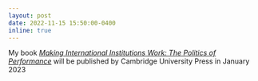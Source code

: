 ```yaml
---
layout: post
date: 2022-11-15 15:50:00-0400
inline: true
---
```


My book _[Making International Institutions Work: The Politics of Performance](https://ranjitlall.github.io/book/)_ will be published by Cambridge University Press in January 2023
